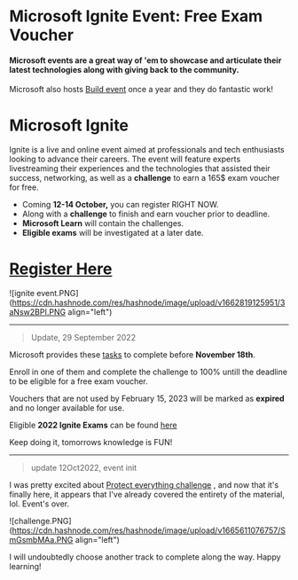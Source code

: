 # Microsoft Ignite Event: Free Exam Voucher

#### Microsoft events are a great way of 'em to showcase and articulate their latest technologies along with giving back to the community.

Microsoft also hosts [Build event](https://blog.yahya-abulhaj.dev/microsoft-build-2022-cloud-skills-challenge-free-microsoft-certification-voucher) once a year and they do fantastic work!

# Microsoft Ignite 

Ignite is a live and online event aimed at professionals and tech enthusiasts looking to advance their careers.
The event will feature experts livestreaming their experiences and the technologies that assisted their success, networking, as well as a **challenge** to earn a 165$ exam voucher for free.

- Coming **12-14 October,** you can register RIGHT NOW.
- Along with a **challenge** to finish and earn voucher prior to deadline.
- **Microsoft Learn** will contain the challenges.
- **Eligible exams** will be investigated at a later date.

# [Register Here](https://ignite.microsoft.com/en-US/home)

![ignite event.PNG](https://cdn.hashnode.com/res/hashnode/image/upload/v1662819125951/3aNsw2BPI.PNG align="left")

---

> Update, 29 September 2022

Microsoft provides these [tasks](https://www.microsoft.com/en-us/cloudskillschallenge/ignite/registration/2022?ocid=cloudskillschallenge_ignite22_email_cnl) to complete before **November 18th**.

Enroll in one of them and complete the challenge to 100% untill the deadline to be eligible for a free exam voucher.


Vouchers that are not used by February 15, 2023 will be marked as **expired** and no longer available for use.

Eligible  **2022 Ignite Exams** can be found [here](https://www.microsoft.com/en-us/cloudskillschallenge/ignite/officialrules/2022?ocid=cloudskillschallenge_ignite22_email_cnl)

Keep doing it, tomorrows knowledge is FUN!

---

> update 12Oct2022, event init

I was pretty excited about [Protect everything challenge](https://learn.microsoft.com/fr-fr/training/challenges?id=7a06394f-6963-44b8-b21c-807c0079fe38&WT.mc_id=cloudskillschallenge_7a06394f-6963-44b8-b21c-807c0079fe38&ocid=cloudskillschallenge_ignite22_email_cnl) , and now that it's finally here, it appears that I've already covered the entirety of the material, lol. Event's over.


![challenge.PNG](https://cdn.hashnode.com/res/hashnode/image/upload/v1665611076757/SmGsmbMAa.PNG align="left")

I will undoubtedly choose another track to complete along the way. Happy learning!

